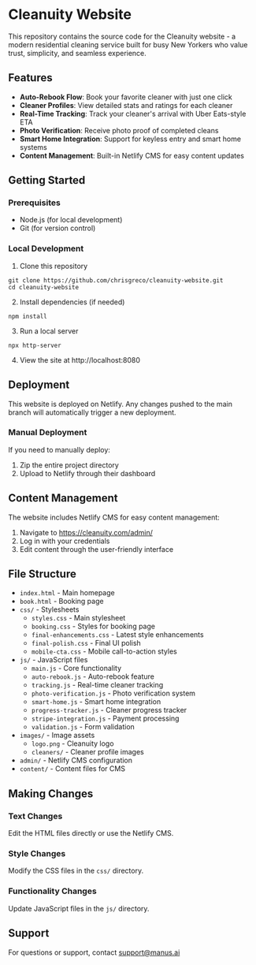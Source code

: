 # Cleanuity Website

This repository contains the source code for the Cleanuity website - a modern residential cleaning service built for busy New Yorkers who value trust, simplicity, and seamless experience.

## Features

- **Auto-Rebook Flow**: Book your favorite cleaner with just one click
- **Cleaner Profiles**: View detailed stats and ratings for each cleaner
- **Real-Time Tracking**: Track your cleaner's arrival with Uber Eats-style ETA
- **Photo Verification**: Receive photo proof of completed cleans
- **Smart Home Integration**: Support for keyless entry and smart home systems
- **Content Management**: Built-in Netlify CMS for easy content updates

## Getting Started

### Prerequisites

- Node.js (for local development)
- Git (for version control)

### Local Development

1. Clone this repository
```
git clone https://github.com/chrisgreco/cleanuity-website.git
cd cleanuity-website
```

2. Install dependencies (if needed)
```
npm install
```

3. Run a local server
```
npx http-server
```

4. View the site at http://localhost:8080

## Deployment

This website is deployed on Netlify. Any changes pushed to the main branch will automatically trigger a new deployment.

### Manual Deployment

If you need to manually deploy:

1. Zip the entire project directory
2. Upload to Netlify through their dashboard

## Content Management

The website includes Netlify CMS for easy content management:

1. Navigate to https://cleanuity.com/admin/
2. Log in with your credentials
3. Edit content through the user-friendly interface

## File Structure

- `index.html` - Main homepage
- `book.html` - Booking page
- `css/` - Stylesheets
  - `styles.css` - Main stylesheet
  - `booking.css` - Styles for booking page
  - `final-enhancements.css` - Latest style enhancements
  - `final-polish.css` - Final UI polish
  - `mobile-cta.css` - Mobile call-to-action styles
- `js/` - JavaScript files
  - `main.js` - Core functionality
  - `auto-rebook.js` - Auto-rebook feature
  - `tracking.js` - Real-time cleaner tracking
  - `photo-verification.js` - Photo verification system
  - `smart-home.js` - Smart home integration
  - `progress-tracker.js` - Cleaner progress tracker
  - `stripe-integration.js` - Payment processing
  - `validation.js` - Form validation
- `images/` - Image assets
  - `logo.png` - Cleanuity logo
  - `cleaners/` - Cleaner profile images
- `admin/` - Netlify CMS configuration
- `content/` - Content files for CMS

## Making Changes

### Text Changes

Edit the HTML files directly or use the Netlify CMS.

### Style Changes

Modify the CSS files in the `css/` directory.

### Functionality Changes

Update JavaScript files in the `js/` directory.

## Support

For questions or support, contact support@manus.ai
